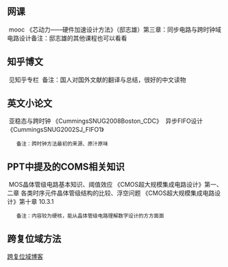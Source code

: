 ## 网课

​        mooc 《芯动力——硬件加速设计方法》（邸志雄）第三章：同步电路与跨时钟域电路设计
​        备注：邸志雄的其他课程也可以看看

## 知乎博文

​        见知乎专栏
​        备注：国人对国外文献的翻译与总结，很好的中文读物

## 英文小论文

​       亚稳态与跨时钟  《CummingsSNUG2008Boston_CDC》
​       异步FIFO设计     《CummingsSNUG2002SJ_FIFO1》   

       备注：跨时钟方法最初的来源、原汁原味

## PPT中提及的COMS相关知识  

​           MOS晶体管级电路基本知识、阈值效应                                       《CMOS超大规模集成电路设计》第一、二章
​           各类时序元件晶体管级结构的比较、浮空问题                               《CMOS超大规模集成电路设计》第十章   10.3.1

       备注：内容较为硬核，能从晶体管级电路理解数字设计的方方面面

## 跨复位域方法

[跨复位域博客](https://www.david-luge.cn/2022/09/29/Interview/%E8%B7%A8%E5%A4%8D%E4%BD%8D%E5%9F%9F%E5%B0%8F%E7%BB%93/)